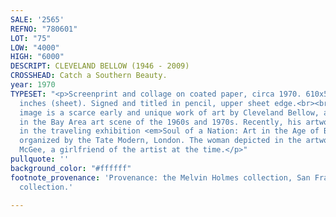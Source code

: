 ```yaml
---
SALE: '2565'
REFNO: "780601"
LOT: "75"
LOW: "4000"
HIGH: "6000"
DESCRIPT: CLEVELAND BELLOW (1946 - 2009)
CROSSHEAD: Catch a Southern Beauty.
year: 1970
TYPESET: "<p>Screenprint and collage on coated paper, circa 1970. 610x508 mm; 24x20
  inches (sheet). Signed and titled in pencil, upper sheet edge.<br><br>This Pop art
  image is a scarce early and unique work of art by Cleveland Bellow, a central figure
  in the Bay Area art scene of the 1960s and 1970s. Recently, his artwork was included
  in the traveling exhibition <em>Soul of a Nation: Art in the Age of Black Power</em>
  organized by the Tate Modern, London. The woman depicted in the artwork is Adrienne
  McGee, a girlfriend of the artist at the time.</p>"
pullquote: ''
background_color: "#ffffff"
footnote_provenance: 'Provenance: the Melvin Holmes collection, San Francisco; private
  collection.'

---
```


